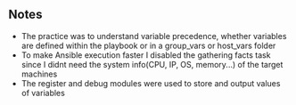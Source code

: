 ## Notes
- The practice was to understand variable precedence, whether variables are defined within the playbook or in a group_vars or host_vars folder
- To make Ansible execution faster I disabled the gathering facts task since I didnt need the system info(CPU, IP, OS, memory...) of the target machines
- The register and debug modules were used to store and output values of variables
